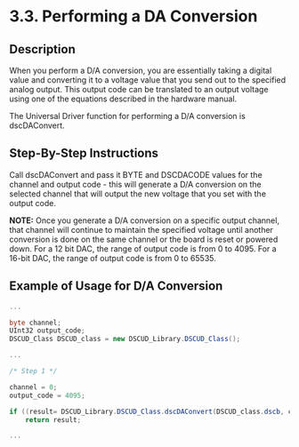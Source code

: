 # 3.3.	Performing a DA Conversion

## Description

When you perform a D/A conversion, you are essentially taking a digital value and converting it to a voltage value that you send out to the specified analog output. This output code can be translated to an output voltage using one of the equations described in the hardware manual.

The Universal Driver function for performing a D/A conversion is dscDAConvert.

## Step-By-Step Instructions

Call dscDAConvert and pass it BYTE and DSCDACODE values for the channel and output code - this will generate a D/A conversion on the selected channel that will output the new voltage that you set with the output code.

**NOTE:** Once you generate a D/A conversion on a specific output channel, that channel will continue to maintain the specified voltage until another conversion is done on the same channel or the board is reset or powered down. For a 12 bit DAC, the range of output code is from 0 to 4095. For a 16-bit DAC, the range of output code is from 0 to 65535.

## Example of Usage for D/A Conversion

```csharp
... 

byte channel; 
UInt32 output_code; 
DSCUD_Class DSCUD_class = new DSCUD_Library.DSCUD_Class();

... 

/* Step 1 */ 

channel = 0; 
output_code = 4095; 

if ((result= DSCUD_Library.DSCUD_Class.dscDAConvert(DSCUD_class.dscb, channel, output_code)) != DSCUD_class.DE_NONE)
    return result; 

...
```

